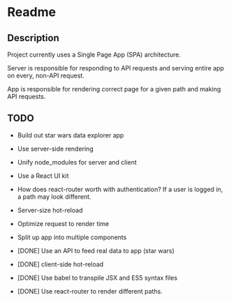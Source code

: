 # Readme

## Description

Project currently uses a Single Page App (SPA) architecture. 

Server is responsible for responding to API requests and serving entire app on every, non-API request. 

App is responsible for rendering correct page for a given path and making API requests.

## TODO

* Build out star wars data explorer app

* Use server-side rendering

* Unify node_modules for server and client

* Use a React UI kit

* How does react-router worth with authentication? If a user is logged in, a path may look different. 

* Server-size hot-reload 

* Optimize request to render time

* Split up app into multiple components

* [DONE] Use an API to feed real data to app (star wars)

* [DONE] client-side hot-reload 

* [DONE] Use babel to transpile JSX and ES5 syntax files

* [DONE] Use react-router to render different paths.

